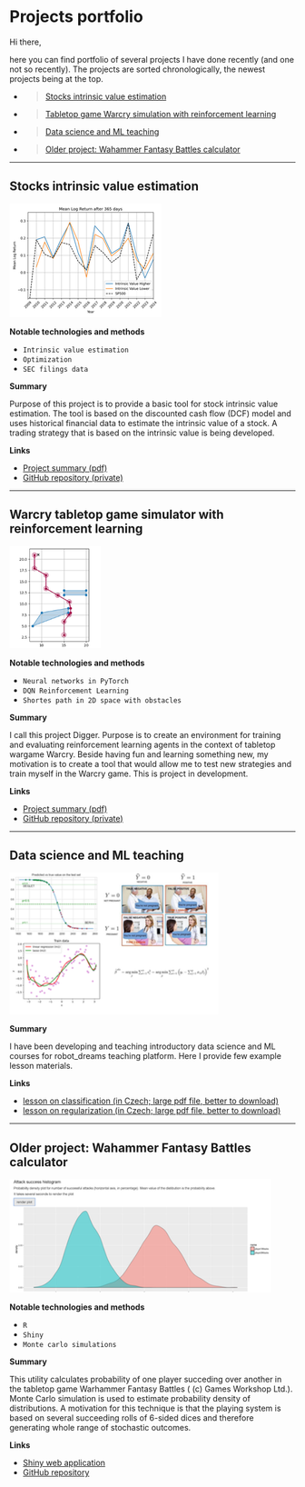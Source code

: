 # Projects portfolio

Hi there, 

here you can find portfolio of several projects I have done recently (and one not so recently). The projects are sorted chronologically, the newest projects being at the top.

 - >[Stocks intrinsic value estimation](#algo)
 - >[Tabletop game Warcry simulation with reinforcement learning](#digger)
 - >[Data science and ML teaching](#teach)
 - >[Older project: Wahammer Fantasy Battles calculator](#wfb)

___

<a id='algo'></a>
## Stocks intrinsic value estimation

<img src="./images/algo.png" alt="algo" height="200"/>

**Notable technologies and methods**

 - `Intrinsic value estimation`
 - `Optimization`
 - `SEC filings data`
 
**Summary**

Purpose of this project is to provide a basic tool for stock intrinsic value estimation. The tool is based on the discounted cash flow (DCF) model and uses historical financial data to estimate the intrinsic value of a stock. A trading strategy that is based on the intrinsic value is being developed. 
 
**Links**

 - [Project summary (pdf)](./documents/algo_project_summary.pdf)
 - [GitHub repository (private)](https://github.com/pepaczz/algo)

___

<a id='digger'></a>
## Warcry tabletop game simulator with reinforcement learning

<img src="./images/digger.png" alt="digger" height="180"/>

**Notable technologies and methods**

 - `Neural networks in PyTorch`
 - `DQN Reinforcement Learning`
 - `Shortes path in 2D space with obstacles`

**Summary**

I call this project Digger. Purpose is to create an environment for training and evaluating reinforcement learning agents in the context of tabletop wargame Warcry. Beside having fun and learning something new, my motivation is to create a tool that would allow me to test new strategies and train myself in the Warcry game. This is project in development.

**Links**

- [Project summary (pdf)](./documents/digger_project_summary.pdf)
- [GitHub repository (private)](https://github.com/pepaczz/digger)
___


<a id='teach'></a>
## Data science and ML teaching

<img src="./images/teaching.png" alt="teaching" height="250"/>

**Summary**

I have been developing and teaching introductory data science and ML courses for robot_dreams teaching platform. Here I provide few example lesson materials.

**Links**

 - [lesson on classification (in Czech; large pdf file, better to download)](./lessons/L03_klasifikace_cast1.pdf)
 - [lesson on regularization (in Czech; large pdf file, better to download)](./lessons/L8_cast3.pdf)
 
___

<a id='wfb'></a>
## Older project: Wahammer Fantasy Battles calculator

<img src="https://github.com/pepaczz/projects_portfolio/blob/master/images/wh_calc.png" alt="wh_calc" height="200"/>

**Notable technologies and methods**

 - `R`
 - `Shiny`
 - `Monte carlo simulations`
 
**Summary**

This utility calculates probability of one player succeding over another in the tabletop game Warhammer Fantasy Battles ( (c) Games Workshop Ltd.). Monte Carlo simulation is used to estimate probability density of distributions. A motivation for this technique is that the playing system is based on several succeeding rolls of 6-sided dices and therefore generating whole range of stochastic outcomes.

**Links**

 - [Shiny web application](https://josefbre.shinyapps.io/Warhammer_probCalculator_v_0_1/)
 - [GitHub repository](https://github.com/pepaczz/warhammer)

